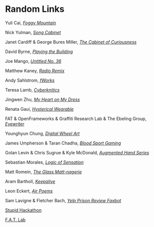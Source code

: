 # Random Links

Yuli Cai, [*Foggy Mountain*](http://www.caiyuli.com/work/foggy-mountain/)

Nick Yulman, [*Song Cabinet*](https://www.youtube.com/watch?v=1i6MDXqp7YI)

Janet Cardiff & George Bures Miller, [*The Cabinet of Curiousness*](https://www.youtube.com/watch?v=peOIQop5ZQw)

David Byrne, [*Playing the Building*](https://www.youtube.com/watch?v=Gea9SYUdJeY)

Joe Mango, [*Untitled No. 36*](http://josephmango.com/nime/)

Matthew Kaney, [*Radio Remix*](https://vimeo.com/191365499)

Andy Sahlstrom, [*fWorks*](https://vimeo.com/150212017)

Teresa Lamb, [*Cyberknitics*](http://teresaflourlamb.com/cyberknitics.html)

Jingwen Zhu, [*My Heart on My Dress*](http://www.jingwen-zhu.com/#/my-heart-on-my-dress/)

Renata Gaui, [*Hysterical Wearable*](https://renatagaui.com/hysterical-wearable.html)

FAT & OpenFrameworks & Graffiti Research Lab & The Ebeling Group, [*Eyewriter*](http://www.eyewriter.org/)

Younghyun Chung, [*Digital Wheel Art*](http://risknfun.com/project/digitalwheelart/)

James Umpherson & Taran Chadha, [*Blood Sport Gaming*](http://formerlyjames.com/Blood-Sport)

Golan Levin & Chris Sugrue & Kyle McDonald, [*Augmented Hand Series*](http://www.flong.com/projects/augmented-hand-series/)

Sebastian Morales, [*Logic of Sensation*](https://www.adorevolution.com/logicofsensation)

Matt Romein, [*The Glass Matt-nagerie*](http://matt-romein.com/augementedvirtual-reality/#/the-glass-mattnagerie/)

Aram Bartholl, [*Keepalive*](https://arambartholl.com/keepalive-eng.html)

Leon Eckert, [*Air Poems*](http://leoneckert.com/projects/air-poems/)

Sam Lavigne & Fletcher Bach, [*Yelp Prison Review Faxbot*](http://lav.io/2014/11/yelp-prison-review-faxbot/)

[Stupid Hackathon](http://www.stupidhackathon.com/)

[F.A.T. Lab](http://fffff.at/people/)
